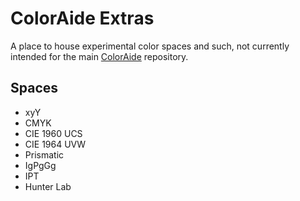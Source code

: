 # ColorAide Extras

A place to house experimental color spaces and such, not currently intended for the main [ColorAide](https://github.com/facelessuser/coloraide)
repository.


## Spaces

- xyY
- CMYK
- CIE 1960 UCS
- CIE 1964 UVW
- Prismatic
- IgPgGg
- IPT
- Hunter Lab
